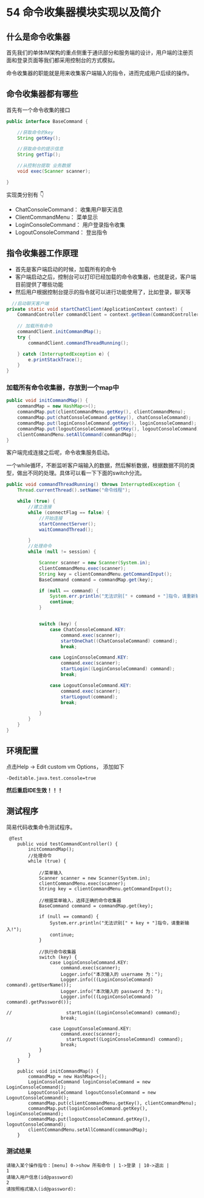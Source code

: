 # 54 命令收集器模块实现以及简介


## 什么是命令收集器

首先我们的单体IM架构的重点侧重于通讯部分和服务端的设计，用户端的注册页面和登录页面等我们都采用控制台的方式模拟。


命令收集器的职能就是用来收集客户端输入的指令，进而完成用户后续的操作。



## 命令收集器都有哪些


首先有一个命令收集的接口

```java
public interface BaseCommand {

	//获取命令的key
	String getKey();

	//获取命令的提示信息
	String getTip();

	//从控制台提取 业务数据
	void exec(Scanner scanner);

}
```

实现类分别有 👇

- ChatConsoleCommand： 收集用户聊天消息
- ClientCommandMenu： 菜单显示
- LoginConsoleCommand： 用户登录指令收集
- LogoutConsoleCommand： 登出指令



## 指令收集器工作原理


- 首先是客户端启动的时候，加载所有的命令
- 客户端启动之后，控制台可以打印已经加载的命令收集器，也就是说，客户端目前提供了哪些功能
- 然后用户根据控制台提示的指令就可以进行功能使用了，比如登录，聊天等


```java
  //启动聊天客户端
private static void startChatClient(ApplicationContext context) {
	CommandController commandClient = context.getBean(CommandController.class);
	
	// 加载所有命令
	commandClient.initCommandMap();
	try {
		commandClient.commandThreadRunning();

	} catch (InterruptedException e) {
		e.printStackTrace();
	}
}
```

### 加载所有命令收集器，存放到一个map中

```java
public void initCommandMap() {
	commandMap = new HashMap<>();
	commandMap.put(clientCommandMenu.getKey(), clientCommandMenu);
	commandMap.put(chatConsoleCommand.getKey(), chatConsoleCommand);
	commandMap.put(loginConsoleCommand.getKey(), loginConsoleCommand);
	commandMap.put(logoutConsoleCommand.getKey(), logoutConsoleCommand);
	clientCommandMenu.setAllCommand(commandMap);
}
```

客户端完成连接之后呢，命令收集服务启动。

一个while循环，不断监听客户端输入的数据，然后解析数据，根据数据不同的类型，做出不同的处理。具体可以看一下下面的switch分流。

```java
public void commandThreadRunning() throws InterruptedException {
	Thread.currentThread().setName("命令线程");

	while (true) {
		//建立连接
		while (connectFlag == false) {
			//开始连接
			startConnectServer();
			waitCommandThread();

		}
		//处理命令
		while (null != session) {

			Scanner scanner = new Scanner(System.in);
			clientCommandMenu.exec(scanner);
			String key = clientCommandMenu.getCommandInput();
			BaseCommand command = commandMap.get(key);

			if (null == command) {
				System.err.println("无法识别[" + command + "]指令，请重新输入!");
				continue;
			}


			switch (key) {
				case ChatConsoleCommand.KEY:
					command.exec(scanner);
					startOneChat((ChatConsoleCommand) command);
					break;

				case LoginConsoleCommand.KEY:
					command.exec(scanner);
					startLogin((LoginConsoleCommand) command);
					break;

				case LogoutConsoleCommand.KEY:
					command.exec(scanner);
					startLogout(command);
					break;

			}
		}
	}
}
```


## 环境配置

点击Help -> Edit custom vm Options， 添加如下

```
-Deditable.java.test.console=true
```

**然后重启IDE生效！！！**


## 测试程序

简易代码收集命令测试程序。

```
 @Test
	public void testCommandController() {
		initCommandMap();
		//处理命令
		while (true) {

			//菜单输入
			Scanner scanner = new Scanner(System.in);
			clientCommandMenu.exec(scanner);
			String key = clientCommandMenu.getCommandInput();

			//根据菜单输入，选择正确的命令收集器
			BaseCommand command = commandMap.get(key);

			if (null == command) {
				System.err.println("无法识别[" + key + "]指令，请重新输入!");
				continue;
			}

			//执行命令收集器
			switch (key) {
				case LoginConsoleCommand.KEY:
					command.exec(scanner);
					Logger.info("本次输入的 username 为：");
					Logger.info(((LoginConsoleCommand) command).getUserName());
					Logger.info("本次输入的 password 为：");
					Logger.info(((LoginConsoleCommand) command).getPassword());

//                    startLogin((LoginConsoleCommand) command);
					break;

				case LogoutConsoleCommand.KEY:
					command.exec(scanner);
//                    startLogout((LoginConsoleCommand) command);
					break;
			}
		}
	}

	public void initCommandMap() {
		commandMap = new HashMap<>();
		LoginConsoleCommand loginConsoleCommand = new LoginConsoleCommand();
		LogoutConsoleCommand logoutConsoleCommand = new LogoutConsoleCommand();
		commandMap.put(clientCommandMenu.getKey(), clientCommandMenu);
		commandMap.put(loginConsoleCommand.getKey(), loginConsoleCommand);
		commandMap.put(logoutConsoleCommand.getKey(), logoutConsoleCommand);
		clientCommandMenu.setAllCommand(commandMap);
	}
```



### 测试结果

```
请输入某个操作指令：[menu] 0->show 所有命令 | 1->登录 | 10->退出 | 
1
请输入用户信息(id@password)  
2
请按照格式输入(id@password):
```






































